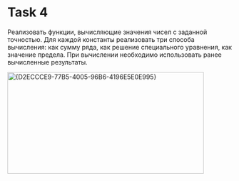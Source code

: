# Task 4

Реализовать функции, вычисляющие значения чисел с заданной
точностью. Для каждой константы реализовать три способа вычисления: как
сумму ряда, как решение специального уравнения, как значение предела. При
вычислении необходимо использовать ранее вычисленные результаты.

<img width="440" height="229" alt="{D2ECCCE9-77B5-4005-96B6-4196E5E0E995}" src="https://github.com/user-attachments/assets/5c20260e-3b9e-4932-a2af-1d0a461a4d08" />
